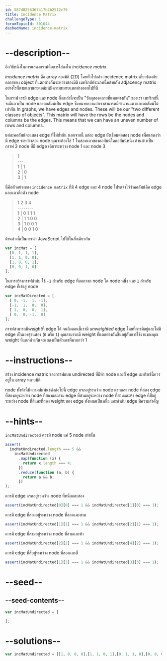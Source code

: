 ```yaml
---
id: 587d8256367417b2b2512c79
title: Incidence Matrix
challengeType: 1
forumTopicId: 301644
dashedName: incidence-matrix
---
```


# --description--

อีกวิธีหนึ่งในการแสดงกราฟคือการใส่ลงใน <dfn>incidence matrix</dfn>

<dfn>incidence matrix</dfn> คือ array สองมิติ (2D) โดยทั่วไปแล้ว incidence matrix เกี่ยวข้องกับ คลาสของ object ที่แตกต่างกันระหว่างสองมิติ เมทริกซ์ประเภทนี้คล้ายกับ adjacency matrix อย่างไรก็ตามแถวและคอลัมน์มีความหมายแตกต่างออกไปที่นี่

ในกราฟ เรามี edge และ node  สิ่งเหล่านี้จะเป็น "วัตถุสองคลาสที่แตกต่างกัน" ของเรา เมทริกซ์นี้จะมีแถวเป็น node และคอลัมน์เป็น edge  ซึ่งหมายความว่าเราสามารถมีจำนวนแถวและคอลัมน์ไม่เท่ากัน
In graphs, we have edges and nodes. These will be our "two different classes of objects". This matrix will have the rows be the nodes and columns be the edges. This means that we can have an uneven number of rows and columns.

แต่ละคอลัมน์จะแสดง edge ที่ไม่ซ้ำกัน นอกจากนี้ แต่ละ edge ยังเชื่อมต่อสอง node  เพื่อแสดงว่ามี edge ระหว่างสอง node  คุณจะต้องใส่ 1 ในสองแถวของคอลัมน์ใดคอลัมน์หนึ่ง ด้านล่างเป็นกราฟ 3  node ที่มี edge เดียวระหว่าง node  1 และ node  3

<blockquote>    1<br>   ---<br>1 | 1<br>2 | 0<br>3 | 1</blockquote>

นี่คือตัวอย่างของ `incidence matrix` ที่มี 4  edge และ 4  node  โปรดจำไว้ว่าคอลัมน์คือ edge  และแถวคือตัว node 

<blockquote>    1 2 3 4<br>   --------<br>1 | 0 1 1 1<br>2 | 1 1 0 0<br>3 | 1 0 0 1<br>4 | 0 0 1 0</blockquote>

ด้านล่างนี้เป็นการนำ JavaScript ไปใช้ในสิ่งเดียวกัน

```js
var incMat = [
  [0, 1, 1, 1],
  [1, 1, 0, 0],
  [1, 0, 0, 1],
  [0, 0, 1, 0]
];
```

ในการสร้างกราฟกำกับ ใช้ `-1` สำหรับ edge ที่ออกจาก node ใด node หนึ่ง และ `1` สำหรับ edge ที่เข้าสู่ node 

```js
var incMatDirected = [
  [ 0, -1,  1, -1],
  [-1,  1,  0,  0],
  [ 1,  0,  0,  1],
  [ 0,  0, -1,  0]
];
```

กราฟสามารถมี<dfn>weight</dfn>ที่ edge ได้ จนถึงตอนนี้เรามี <dfn>unweighted</dfn> edge โดยที่การมีอยู่และไม่มี edge เป็นเลขฐานสอง (`0` หรือ `1`) คุณสามารถมี weight ที่แตกต่างกันขึ้นอยู่กับการใช้งานของคุณ  weight ที่แตกต่างกันจะแสดงเป็นตัวเลขที่มากกว่า 1

# --instructions--

สร้าง incidence matrix ของกราฟแบบ undirected ที่มีห้า node และสี่ edge  เมทริกซ์นี้ควรอยู่ใน array หลายมิติ

 node ทั้งห้านี้มีความสัมพันธ์ดังต่อไปนี้  edge แรกอยู่ระหว่าง node แรกและ node ที่สอง  edge ที่สองอยู่ระหว่าง node ที่สองและสาม  edge ที่สามอยู่ระหว่าง node ที่สามและห้า  edge ที่สี่อยู่ระหว่าง node ที่สี่และที่สอง  weight  ของ edge ทั้งหมดเป็นหนึ่ง และลำดับ edge มีความสำคัญ

# --hints--

`incMatUndirected` ควรมี node แค่ 5 node เท่านั้น

```js
assert(
  incMatUndirected.length === 5 &&
    incMatUndirected
      .map(function (x) {
        return x.length === 4;
      })
      .reduce(function (a, b) {
        return a && b;
      })
);
```

ควรมี edge แรกอยู่ระหว่าง node ที่หนึ่งและสอง

```js
assert(incMatUndirected[0][0] === 1 && incMatUndirected[1][0] === 1);
```

ควรมี edge ที่สองอยู่ระหว่าง node ที่สองและสาม

```js
assert(incMatUndirected[1][1] === 1 && incMatUndirected[2][1] === 1);
```

ควรมี edge ที่สามอยู่ระหว่าง node ที่สามและห้า

```js
assert(incMatUndirected[2][2] === 1 && incMatUndirected[4][2] === 1);
```

ควรมี edge ที่สี่อยู่ระหว่าง node ที่สองและสี่

```js
assert(incMatUndirected[1][3] === 1 && incMatUndirected[3][3] === 1);
```

# --seed--

## --seed-contents--

```js
var incMatUndirected = [

];
```

# --solutions--

```js
var incMatUndirected = [[1, 0, 0, 0],[1, 1, 0, 1],[0, 1, 1, 0],[0, 0, 0, 1],[0, 0, 1, 0]];
```
